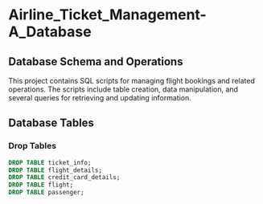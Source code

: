 # Airline_Ticket_Management-A_Database

## Database Schema and Operations
This project contains SQL scripts for managing flight bookings and related operations. The scripts include table creation, data manipulation, and several queries for retrieving and updating information.

## Database Tables
### Drop Tables
```sql
DROP TABLE ticket_info;
DROP TABLE flight_details;
DROP TABLE credit_card_details;
DROP TABLE flight;
DROP TABLE passenger;



